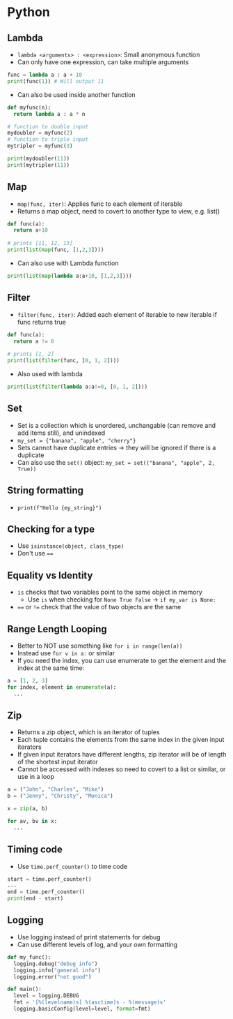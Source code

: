 # Python

## Lambda

- `lambda <arguments> : <expression>`: Small anonymous function
- Can only have one expression, can take multiple arguments

```python
func = lambda a : a + 10
print(func(1)) # Will output 11
``` 

- Can also be used inside another function

```python
def myfunc(n):
  return lambda a : a * n

# function to double input
mydoubler = myfunc(2)
# function to triple input
mytripler = myfunc(3)

print(mydoubler(11))
print(mytripler(11))
```

## Map

- `map(func, iter)`: Applies func to each element of iterable
- Returns a map object, need to covert to another type to view, e.g. list()

```python
def func(a):
  return a+10
  
# prints [11, 12, 13]
print(list(map(func, [1,2,3])))

```

- Can also use with Lambda function

```python
print(list(map(lambda a:a+10, [1,2,3])))
```

## Filter

- `filter(func, iter)`: Added each element of iterable to new iterable if func returns true

```python
def func(a):
  return a != 0
  
# prints [1, 2]
print(list(filter(func, [0, 1, 2])))
```

- Also used with lambda

```python
print(list(filter(lambda a:a!=0, [0, 1, 2])))
```

## Set

- Set is a collection which is unordered, unchangable (can remove and add items still), and unindexed
- `my_set = {"banana", "apple", "cherry"}`
- Sets cannot have duplicate entries -> they will be ignored if there is a duplicate
- Can also use the `set()` object: `my_set = set(("banana", "apple", 2, True))`

## String formatting

- `print(f"Hello {my_string}")`

## Checking for a type

- Use `isinstance(object, class_type)`
- Don't use `==`

## Equality vs Identity

- `is` checks that two variables point to the same object in memory
  - Use `is` when checking for `None True False` -> `if my_var is None:`
- `==` or `!=` check that the value of two objects are the same

## Range Length Looping

- Better to NOT use something like `for i in range(len(a))`
- Instead use `for v in a:` or similar
- If you need the index, you can use enumerate to get the element and the index at the same time:

```python
a = [1, 2, 3]
for index, element in enumerate(a):
  ...
```

## Zip

- Returns a zip object, which is an iterator of tuples
- Each tuple contains the elements from the same index in the given input iterators
- If given input iterators have different lengths, zip iterator will be of length of the shortest input iterator
- Cannot be accessed with indexes so need to covert to a list or similar, or use in a loop

```python
a = ("John", "Charles", "Mike")
b = ("Jenny", "Christy", "Monica")

x = zip(a, b)

for av, bv in x:
  ...
```

## Timing code

- Use `time.perf_counter()` to time code

```python
start = time.perf_counter()
...
end = time.perf_counter()
print(end - start)
```

## Logging

- Use logging instead of print statements for debug
- Can use different levels of log, and your own formatting

```python
def my_func():
  logging.debug("debug info")
  logging.info("general info")
  logging.error("not good")

def main():
  level = logging.DEBUG
  fmt = '[%(levelname)s] %(asctime)s - %(message)s'
  logging.basicConfig(level=level, format=fmt)
```

